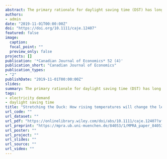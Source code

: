 ```yaml
---
abstract: The primary rationale for daylight saving time (DST) has long been energy savings. Whether it achieves this goal, however, remains a subject of debate. Recent studies, examining only one location at a time, have shown DST to increase, decrease or leave overall energy use unchanged. Rather than concluding the effect is ambiguous, this paper is the first to test for heterogeneous regional effects based on differences in (natural) sun times and (societal) waking hours. Using a rich hourly data set and quasi-experimental methods applied across Canadian provinces, this paper rationalizes the differing results, finding region-specific effects consistent with differences in sun times and waking hours. DST increases electricity use in regions with late sunrises and early waking hours.
authors:
- admin
date: "2019-11-01T00:00:00Z"
doi: "https://doi.org/10.1111/caje.12407"
featured: false
image:
  caption:
  focal_point: ""
  preview_only: false
projects: []
publication: '*Canadian Journal of Economics* 52 (4)'
publication_short: "Canadian Journal of Economics"
publication_types:
- "2"
publishDate: "2019-11-01T00:00:00Z"
slides:
summary: The primary rationale for daylight saving time (DST) has long been energy savings. Whether it achieves this goal, however, remains a subject of debate. Recent studies, examining only one location at a time, have shown DST to increase, decrease or leave overall energy use unchanged. Rather than concluding the effect is ambiguous, this paper is the first to test for heterogeneous regional effects based on differences in (natural) sun times and (societal) waking hours. Using a rich hourly data set and quasi-experimental methods applied across Canadian provinces, this paper rationalizes the differing results, finding region-specific effects consistent with differences in sun times and waking hours. DST increases electricity use in regions with late sunrises and early waking hours.
tags:
- electricity demand
- daylight saving time
title: "Stretching the Duck: How rising temperatures will change the level and shape of future electricity consumption"
url_code: ""
url_dataset: ""
url_pdf: "https://onlinelibrary.wiley.com/doi/abs/10.1111/caje.12407?af=R"
url_preprint: "https://mpra.ub.uni-muenchen.de/84053/1/MPRA_paper_84053.pdf"
url_poster: ""
url_project: ""
url_slides: ""
url_source: ""
url_video: ""
---
```


